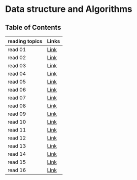 # Data structure and Algorithms 
## Table of Contents

| reading topics | Links                                                                                            |
|----------------|--------------------------------------------------------------------------------------------------|
| read 01        | [Link](https://github.com/Yousef-010/reading-notes/blob/main/reading_notes/401_Python/read01.md) |
| read 02        | [Link](https://github.com/Yousef-010/reading-notes/blob/main/reading_notes/401_Python/read02.md) |
| read 03        | [Link](https://github.com/Yousef-010/reading-notes/blob/main/reading_notes/401_Python/read03.md) |
| read 04        | [Link](https://github.com/Yousef-010/reading-notes/blob/main/reading_notes/401_Python/read04.md) |
| read 05        | [Link](https://github.com/Yousef-010/reading-notes/blob/main/reading_notes/401_Python/read05.md) |
| read 06        | [Link](https://github.com/Yousef-010/reading-notes/blob/main/reading_notes/401_Python/read06.md) |
| read 07        | [Link](https://github.com/Yousef-010/reading-notes/blob/main/reading_notes/401_Python/read07.md) |
| read 08        | [Link](https://github.com/Yousef-010/reading-notes/blob/main/reading_notes/401_Python/read08.md) |
| read 09        | [Link](https://github.com/Yousef-010/reading-notes/blob/main/reading_notes/401_Python/read09.md) |
| read 10        | [Link](https://github.com/Yousef-010/reading-notes/blob/main/reading_notes/401_Python/read10.md) |
| read 11        | [Link](https://github.com/Yousef-010/reading-notes/blob/main/reading_notes/401_Python/read11.md) |
| read 12        | [Link](https://github.com/Yousef-010/reading-notes/blob/main/reading_notes/401_Python/read12.md) |
| read 13        | [Link](https://github.com/Yousef-010/reading-notes/blob/main/reading_notes/401_Python/read13.md) |
| read 14        | [Link](https://github.com/Yousef-010/reading-notes/blob/main/reading_notes/401_Python/read14.md) |
| read 15        | [Link](https://github.com/Yousef-010/reading-notes/blob/main/reading_notes/401_Python/read15.md) |
| read 16        | [Link](https://github.com/Yousef-010/reading-notes/blob/main/reading_notes/401_Python/read16.md) |